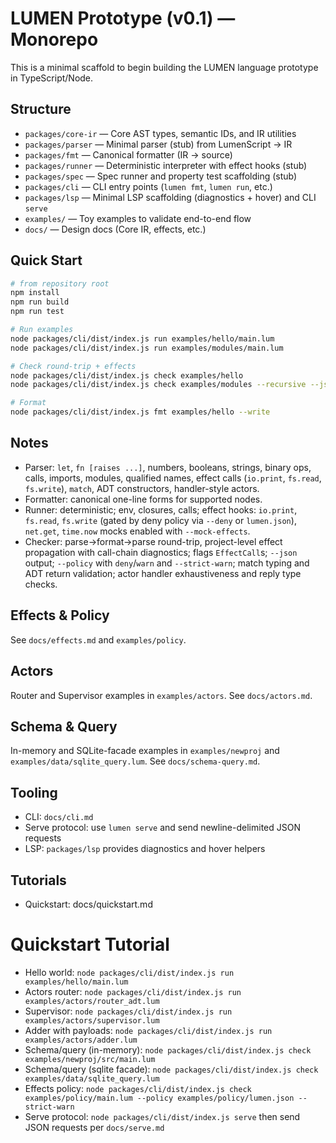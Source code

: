 # LUMEN Prototype (v0.1) — Monorepo

This is a minimal scaffold to begin building the LUMEN language prototype in TypeScript/Node.

## Structure
- `packages/core-ir` — Core AST types, semantic IDs, and IR utilities
- `packages/parser`  — Minimal parser (stub) from LumenScript → IR
- `packages/fmt`     — Canonical formatter (IR → source)
- `packages/runner`  — Deterministic interpreter with effect hooks (stub)
- `packages/spec`    — Spec runner and property test scaffolding (stub)
- `packages/cli`     — CLI entry points (`lumen fmt`, `lumen run`, etc.)
- `packages/lsp`     — Minimal LSP scaffolding (diagnostics + hover) and CLI `serve`
- `examples/`        — Toy examples to validate end-to-end flow
- `docs/`            — Design docs (Core IR, effects, etc.)

## Quick Start
```bash
# from repository root
npm install
npm run build
npm run test

# Run examples
node packages/cli/dist/index.js run examples/hello/main.lum
node packages/cli/dist/index.js run examples/modules/main.lum

# Check round-trip + effects
node packages/cli/dist/index.js check examples/hello
node packages/cli/dist/index.js check examples/modules --recursive --json

# Format
node packages/cli/dist/index.js fmt examples/hello --write
```

## Notes
- Parser: `let`, `fn [raises ...]`, numbers, booleans, strings, binary ops, calls, imports, modules, qualified names, effect calls (`io.print`, `fs.read`, `fs.write`), `match`, ADT constructors, handler-style actors.
- Formatter: canonical one-line forms for supported nodes.
- Runner: deterministic; env, closures, calls; effect hooks: `io.print`, `fs.read`, `fs.write` (gated by deny policy via `--deny` or `lumen.json`), `net.get`, `time.now` mocks enabled with `--mock-effects`.
- Checker: parse→format→parse round-trip, project-level effect propagation with call-chain diagnostics; flags `EffectCall`s; `--json` output; `--policy` with `deny`/`warn` and `--strict-warn`; match typing and ADT return validation; actor handler exhaustiveness and reply type checks.

## Effects & Policy
See `docs/effects.md` and `examples/policy`.

## Actors
Router and Supervisor examples in `examples/actors`. See `docs/actors.md`.

## Schema & Query
In-memory and SQLite-facade examples in `examples/newproj` and `examples/data/sqlite_query.lum`. See `docs/schema-query.md`.

## Tooling
- CLI: `docs/cli.md`
- Serve protocol: use `lumen serve` and send newline-delimited JSON requests
- LSP: `packages/lsp` provides diagnostics and hover helpers

## Tutorials
- Quickstart: docs/quickstart.md

# Quickstart Tutorial

- Hello world: `node packages/cli/dist/index.js run examples/hello/main.lum`
- Actors router: `node packages/cli/dist/index.js run examples/actors/router_adt.lum`
- Supervisor: `node packages/cli/dist/index.js run examples/actors/supervisor.lum`
- Adder with payloads: `node packages/cli/dist/index.js run examples/actors/adder.lum`
- Schema/query (in-memory): `node packages/cli/dist/index.js check examples/newproj/src/main.lum`
- Schema/query (sqlite facade): `node packages/cli/dist/index.js check examples/data/sqlite_query.lum`
- Effects policy: `node packages/cli/dist/index.js check examples/policy/main.lum --policy examples/policy/lumen.json --strict-warn`
- Serve protocol: `node packages/cli/dist/index.js serve` then send JSON requests per `docs/serve.md`
